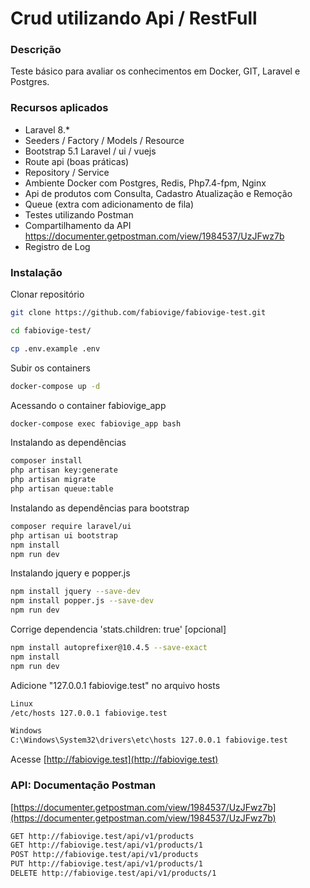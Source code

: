 # Crud utilizando Api / RestFull

### Descrição

Teste básico para avaliar os conhecimentos em Docker, GIT, Laravel e Postgres.

### Recursos aplicados

- Laravel 8.*
- Seeders / Factory / Models / Resource
- Bootstrap 5.1 Laravel / ui / vuejs 
- Route api (boas práticas)
- Repository / Service
- Ambiente Docker com Postgres, Redis, Php7.4-fpm, Nginx
- Api de produtos com Consulta, Cadastro Atualização e Remoção
- Queue (extra com adicionamento de fila)
- Testes utilizando Postman
- Compartilhamento da API https://documenter.getpostman.com/view/1984537/UzJFwz7b
- Registro de Log

### Instalação

Clonar repositório

```sh
git clone https://github.com/fabiovige/fabiovige-test.git

cd fabiovige-test/

cp .env.example .env
```

Subir os containers

```sh
docker-compose up -d
```

Acessando o container fabiovige_app

```sh
docker-compose exec fabiovige_app bash
```

Instalando as dependências

```sh
composer install
php artisan key:generate
php artisan migrate
php artisan queue:table
```

Instalando as dependências para bootstrap

```sh
composer require laravel/ui
php artisan ui bootstrap
npm install
npm run dev
```

Instalando jquery e popper.js

```sh
npm install jquery --save-dev
npm install popper.js --save-dev
npm run dev
```

Corrige dependencia 'stats.children: true' [opcional]

```sh
npm install autoprefixer@10.4.5 --save-exact
npm install
npm run dev
```

Adicione "127.0.0.1 fabiovige.test" no arquivo hosts

```sh
Linux
/etc/hosts 127.0.0.1 fabiovige.test

Windows
C:\Windows\System32\drivers\etc\hosts 127.0.0.1 fabiovige.test
```

Acesse
[http://fabiovige.test](http://fabiovige.test)


### API: Documentação Postman

[https://documenter.getpostman.com/view/1984537/UzJFwz7b](https://documenter.getpostman.com/view/1984537/UzJFwz7b)

```sh
GET http://fabiovige.test/api/v1/products
GET http://fabiovige.test/api/v1/products/1
POST http://fabiovige.test/api/v1/products
PUT http://fabiovige.test/api/v1/products/1
DELETE http://fabiovige.test/api/v1/products/1

```
